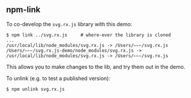 ## npm-link

To co-develop the `svg.rx.js` library with this demo:

```
$ npm link ../svg.rx.js		# where-ever the library is cloned
...
/usr/local/lib/node_modules/svg.rx.js -> /Users/✁✁✁/svg.rx.js
/Users/✁✁✁/svg.rx.js-demo/node_modules/svg.rx.js -> /usr/local/lib/node_modules/svg.rx.js -> /Users/✁✁✁/svg.rx.js
```

This allows you to make changes to the lib, and try them out in the demo.

To unlink (e.g. to test a published version):

```
$ npm unlink svg.rx.js
```
